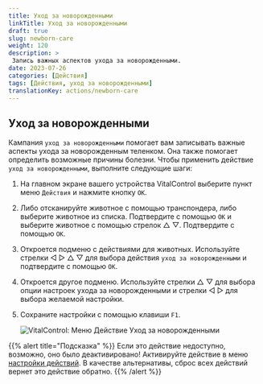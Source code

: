 ```yaml
---
title: Уход за новорожденными
linkTitle: Уход за новорожденными
draft: true
slug: newborn-care
weight: 120
description: >
 Запись важных аспектов ухода за новорожденными.
date: 2023-07-26
categories: [Действия]
tags: [Действия, уход за новорожденными]
translationKey: actions/newborn-care
---
```


## Уход за новорожденными

Кампания `уход за новорожденными` помогает вам записывать важные аспекты ухода за новорожденным теленком. Она также помогает определить возможные причины болезни.
Чтобы применить действие `уход за новорожденными`, выполните следующие шаги:

1. На главном экране вашего устройства VitalControl выберите пункт меню `Действия` и нажмите кнопку `OK`.

2. Либо отсканируйте животное с помощью транспондера, либо выберите животное из списка. Подтвердите с помощью `OK` и выберите животное с помощью стрелок △ ▽. Подтвердите с помощью `OK`.

3. Откроется подменю с действиями для животных. Используйте стрелки ◁ ▷ △ ▽ для выбора действия `уход за новорожденными` и подтвердите с помощью `OK`.

4. Откроется другое подменю. Используйте стрелки △ ▽ для выбора опции настроек ухода за новорожденными и стрелки ◁ ▷ для выбора желаемой настройки.

5. Сохраните настройки с помощью клавиши `F1`.

    ![VitalControl: Меню Действие Уход за новорожденными](../images/newborncare.png "Уход за новорожденными")

{{% alert title="Подсказка" %}}
Если это действие недоступно, возможно, оно было деактивировано! Активируйте действие в меню [настройки действий](../settings/). В качестве альтернативы, сброс всех действий вернет это действие обратно.
{{% /alert %}}
